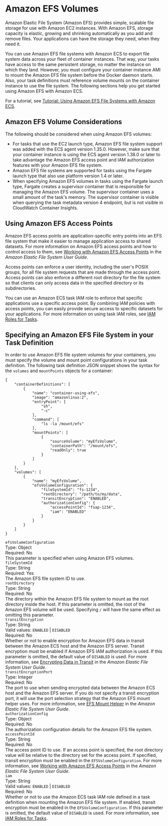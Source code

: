 # Amazon EFS Volumes<a name="efs-volumes"></a>

Amazon Elastic File System \(Amazon EFS\) provides simple, scalable file storage for use with Amazon EC2 instances\. With Amazon EFS, storage capacity is elastic, growing and shrinking automatically as you add and remove files\. Your applications can have the storage they need, when they need it\.

You can use Amazon EFS file systems with Amazon ECS to export file system data across your fleet of container instances\. That way, your tasks have access to the same persistent storage, no matter the instance on which they land\. However, you must configure your container instance AMI to mount the Amazon EFS file system before the Docker daemon starts\. Also, your task definitions must reference volume mounts on the container instance to use the file system\. The following sections help you get started using Amazon EFS with Amazon ECS\.

For a tutorial, see [Tutorial: Using Amazon EFS File Systems with Amazon ECS](tutorial-efs-volumes.md)\.

## Amazon EFS Volume Considerations<a name="efs-volume-considerations"></a>

The following should be considered when using Amazon EFS volumes:
+ For tasks that use the EC2 launch type, Amazon EFS file system support was added with the ECS agent version 1\.35\.0\. However, make sure that your container instance is using the ECS agent version 1\.38\.0 or later to take advantage the Amazon EFS access point and IAM authorization features with your Amazon EFS file system\.
+ Amazon EFS file systems are supported for tasks using the Fargate launch type that also use platform version 1\.4 or later\.
+ When specifying Amazon EFS volumes in tasks using the Fargate launch type, Fargate creates a supervisor container that is responsible for managing the Amazon EFS volume\. The supervisor container uses a small amount of the task's memory\. The supervisor container is visible when querying the task metadata version 4 endpoint, but is not visible in CloudWatch Container Insights\.

## Using Amazon EFS Access Points<a name="efs-volume-accesspoints"></a>

Amazon EFS access points are application\-specific entry points into an EFS file system that make it easier to manage application access to shared datasets\. For more information on Amazon EFS access points and how to control access to them, see [Working with Amazon EFS Access Points](https://docs.aws.amazon.com/efs/latest/ug/efs-access-points.html) in the *Amazon Elastic File System User Guide*\.

Access points can enforce a user identity, including the user's POSIX groups, for all file system requests that are made through the access point\. Access points can also enforce a different root directory for the file system so that clients can only access data in the specified directory or its subdirectories\.

You can use an Amazon ECS task IAM role to enforce that specific applications use a specific access point\. By combining IAM policies with access points, you can easily provide secure access to specific datasets for your applications\. For more information on using task IAM roles, see [IAM Roles for Tasks](task-iam-roles.md)\.

## Specifying an Amazon EFS File System in your Task Definition<a name="specify-efs-config"></a>

In order to use Amazon EFS file system volumes for your containers, you must specify the volume and mount point configurations in your task definition\. The following task definition JSON snippet shows the syntax for the `volumes` and `mountPoints` objects for a container:

```
{
    "containerDefinitions": [
        {
            "name": "container-using-efs",
            "image": "amazonlinux:2",
            "entryPoint": [
                "sh",
                "-c"
            ],
            "command": [
                "ls -la /mount/efs"
            ],
            "mountPoints": [
                {
                    "sourceVolume": "myEfsVolume",
                    "containerPath": "/mount/efs",
                    "readOnly": true
                }
            ]
        }
    ],
    "volumes": [
        {
            "name": "myEfsVolume",
            "efsVolumeConfiguration": {
                "fileSystemId": "fs-1234",
                "rootDirectory": "/path/to/my/data",
                "transitEncryption": "ENABLED",
                "authorizationConfig": {
                    "accessPointId": "fsap-1234",
                    "iam": "ENABLED"
                }
            }
        }
    ]
}
```

`efsVolumeConfiguration`  
Type: Object  
Required: No  
This parameter is specified when using Amazon EFS volumes\.    
`fileSystemId`  
Type: String  
Required: Yes  
The Amazon EFS file system ID to use\.  
`rootDirectory`  
Type: String  
Required: No  
The directory within the Amazon EFS file system to mount as the root directory inside the host\. If this parameter is omitted, the root of the Amazon EFS volume will be used\. Specifying `/` will have the same effect as omitting this parameter\.  
`transitEncryption`  
Type: String  
Valid values: `ENABLED` \| `DISABLED`  
Required: No  
Whether or not to enable encryption for Amazon EFS data in transit between the Amazon ECS host and the Amazon EFS server\. Transit encryption must be enabled if Amazon EFS IAM authorization is used\. If this parameter is omitted, the default value of `DISABLED` is used\. For more information, see [Encrypting Data in Transit](https://docs.aws.amazon.com/efs/latest/ug/encryption-in-transit.html) in the *Amazon Elastic File System User Guide*\.  
`transitEncryptionPort`  
Type: Integer  
Required: No  
The port to use when sending encrypted data between the Amazon ECS host and the Amazon EFS server\. If you do not specify a transit encryption port, it will use the port selection strategy that the Amazon EFS mount helper uses\. For more information, see [EFS Mount Helper](https://docs.aws.amazon.com/efs/latest/ug/efs-mount-helper.html) in the *Amazon Elastic File System User Guide*\.  
`authorizationConfig`  
Type: Object  
Required: No  
The authorization configuration details for the Amazon EFS file system\.    
`accessPointId`  
Type: String  
Required: No  
The access point ID to use\. If an access point is specified, the root directory value will be relative to the directory set for the access point\. If specified, transit encryption must be enabled in the `EFSVolumeConfiguration`\. For more information, see [Working with Amazon EFS Access Points](https://docs.aws.amazon.com/efs/latest/ug/efs-access-points.html) in the *Amazon Elastic File System User Guide*\.  
`iam`  
Type: String  
Valid values: `ENABLED` \| `DISABLED`  
Required: No  
Whether or not to use the Amazon ECS task IAM role defined in a task definition when mounting the Amazon EFS file system\. If enabled, transit encryption must be enabled in the `EFSVolumeConfiguration`\. If this parameter is omitted, the default value of `DISABLED` is used\. For more information, see [IAM Roles for Tasks](https://docs.aws.amazon.com/AmazonECS/latest/developerguide/task-iam-roles.html)\.

